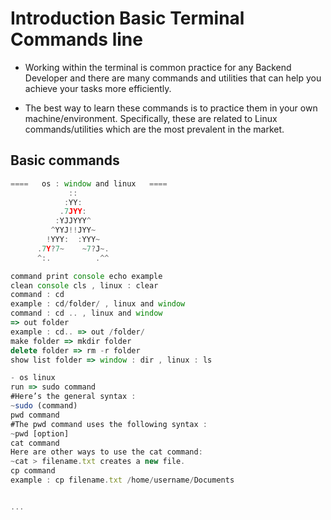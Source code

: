 # Introduction Basic Terminal Commands line

- Working within the terminal is common practice for any Backend Developer and there are many commands and utilities that can help you achieve your tasks more efficiently.

- The best way to learn these commands is to practice them in your own machine/environment. Specifically, these are related to Linux commands/utilities which are the most prevalent in the market.

## Basic commands

```js
====   os : window and linux   ====                     
             ::                                                 
            :YY:                                                
           .7JYY:                                               
          :YJJYYY^                                              
         ^YYJ!!JYY~                                             
        !YYY:  :YYY~                                            
      .7Y?7~    ~7?J~.                                          
      ^:.          .^^  

command print console echo example
clean console cls , linux : clear
command : cd 
example : cd/folder/ , linux and window
command : cd .. , linux and window
=> out folder
example : cd.. => out /folder/
make folder => mkdir folder
delete folder => rm -r folder 
show list folder => window : dir , linux : ls

- os linux 
run => sudo command
#Here’s the general syntax : 
~sudo (command)
pwd command
#The pwd command uses the following syntax :
~pwd [option]
cat command
Here are other ways to use the cat command:
~cat > filename.txt creates a new file.
cp command
example : cp filename.txt /home/username/Documents


...











```